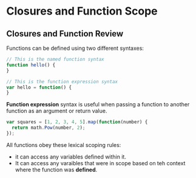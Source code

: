 # Closures and Function Scope

## Closures and Function Review
Functions can be defined using two different syntaxes:
```javascript
// This is the named function syntax
function hello() {
}

// This is the function expression syntax
var hello = function() {
}
```
**Function expression** syntax is useful when passing a function to another function as an argument or return value.
```javascript
var squares = [1, 2, 3, 4, 5].map(function(number) {
  return math.Pow(number, 2);
});
```

All functions obey these lexical scoping rules:
* it can access any variables defined within it.
* It can access any varaibles that were in scope based on teh context where the function was **defined**.